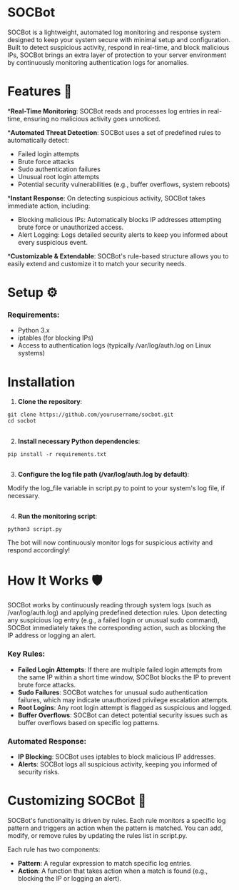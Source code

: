 # SOCBot
SOCBot is a lightweight, automated log monitoring and response system designed to keep your system secure with minimal setup and configuration. Built to detect suspicious activity, respond in real-time, and block malicious IPs, SOCBot brings an extra layer of protection to your server environment by continuously monitoring authentication logs for anomalies.

# Features 🚨 
***Real-Time Monitoring**: SOCBot reads and processes log entries in real-time, ensuring no malicious activity goes unnoticed.


***Automated Threat Detection**: SOCBot uses a set of predefined rules to automatically detect:
- Failed login attempts
- Brute force attacks
- Sudo authentication failures
- Unusual root login attempts
- Potential security vulnerabilities (e.g., buffer overflows, system reboots)


***Instant Response**: On detecting suspicious activity, SOCBot takes immediate action, including:
- Blocking malicious IPs: Automatically blocks IP addresses attempting brute force or unauthorized access.
- Alert Logging: Logs detailed security alerts to keep you informed about every suspicious event.


***Customizable & Extendable**: SOCBot's rule-based structure allows you to easily extend and customize it to match your security needs.

# Setup ⚙️
### Requirements:
* Python 3.x
* iptables (for blocking IPs)
* Access to authentication logs (typically /var/log/auth.log on Linux systems)


# Installation
1. **Clone the repository**:
```
git clone https://github.com/yourusername/socbot.git
cd socbot
```
##
2. **Install necessary Python dependencies**:
```
pip install -r requirements.txt
```
##
3. **Configure the log file path (/var/log/auth.log by default)**:

Modify the log_file variable in script.py to point to your system's log file, if necessary.
##
4. **Run the monitoring script**:
```
python3 script.py
```
The bot will now continuously monitor logs for suspicious activity and respond accordingly!
##

# How It Works 🛡️ 
SOCBot works by continuously reading through system logs (such as /var/log/auth.log) and applying predefined detection rules. Upon detecting any suspicious log entry (e.g., a failed login or unusual sudo command), SOCBot immediately takes the corresponding action, such as blocking the IP address or logging an alert.
### Key Rules:
* **Failed Login Attempts**: If there are multiple failed login attempts from the same IP within a short time window, SOCBot blocks the IP to prevent brute force attacks.
* **Sudo Failures**: SOCBot watches for unusual sudo authentication failures, which may indicate unauthorized privilege escalation attempts.
* **Root Logins**: Any root login attempt is flagged as suspicious and logged.
* **Buffer Overflows**: SOCBot can detect potential security issues such as buffer overflows based on specific log patterns.

### Automated Response:
* **IP Blocking**: SOCBot uses iptables to block malicious IP addresses.
* **Alerts**: SOCBot logs all suspicious activity, keeping you informed of security risks.

# Customizing SOCBot 🔧 
SOCBot's functionality is driven by rules. Each rule monitors a specific log pattern and triggers an action when the pattern is matched. You can add, modify, or remove rules by updating the rules list in script.py.

Each rule has two components:

* **Pattern**: A regular expression to match specific log entries.
* **Action**: A function that takes action when a match is found (e.g., blocking the IP or logging an alert).


